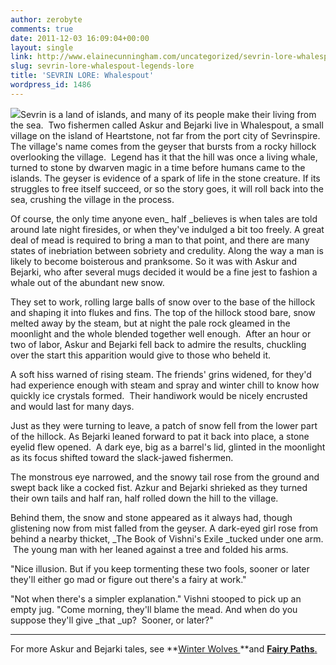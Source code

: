 ```yaml
---
author: zerobyte
comments: true
date: 2011-12-03 16:09:04+00:00
layout: single
link: http://www.elainecunningham.com/uncategorized/sevrin-lore-whalespout-legends-lore/
slug: sevrin-lore-whalespout-legends-lore
title: 'SEVRIN LORE: Whalespout'
wordpress_id: 1486
---
```


[![](http://www.elainecunningham.com/wp-content/uploads/2011/12/right-whale-spouting.jpg)](http://www.elainecunningham.com/wp-content/uploads/2011/12/right-whale-spouting.jpg)Sevrin is a land of islands, and many of its people make their living from the sea.  Two fishermen called Askur and Bejarki live in Whalespout, a small village on the island of Heartstone, not far from the port city of Sevrinspire.  The village's name comes from the geyser that bursts from a rocky hillock overlooking the village.  Legend has it that the hill was once a living whale, turned to stone by dwarven magic in a time before humans came to the islands. The geyser is evidence of a spark of life in the stone creature. If its struggles to free itself succeed, or so the story goes, it will roll back into the sea, crushing the village in the process.

Of course, the only time anyone even_ half _believes is when tales are told around late night firesides, or when they've indulged a bit too freely. A great deal of mead is required to bring a man to that point, and there are many states of inebriation between sobriety and credulity. Along the way a man is likely to become boisterous and pranksome. So it was with Askur and Bejarki, who after several mugs decided it would be a fine jest to fashion a whale out of the abundant new snow.

They set to work, rolling large balls of snow over to the base of the hillock and shaping it into flukes and fins. The top of the hillock stood bare, snow melted away by the steam, but at night the pale rock gleamed in the moonlight and the whole blended together well enough.  After an hour or two of labor, Askur and Bejarki fell back to admire the results, chuckling over the start this apparition would give to those who beheld it.

A soft hiss warned of rising steam. The friends' grins widened, for they'd had experience enough with steam and spray and winter chill to know how quickly ice crystals formed.  Their handiwork would be nicely encrusted and would last for many days.

Just as they were turning to leave, a patch of snow fell from the lower part of the hillock. As Bejarki leaned forward to pat it back into place, a stone eyelid flew opened.  A dark eye, big as a barrel's lid, glinted in the moonlight as its focus shifted toward the slack-jawed fishermen.

The monstrous eye narrowed, and the snowy tail rose from the ground and swept back like a cocked fist. Azkur and Bejarki shrieked as they turned their own tails and half ran, half rolled down the hill to the village.

Behind them, the snow and stone appeared as it always had, though glistening now from mist falled from the geyser. A dark-eyed girl rose from behind a nearby thicket, _The Book of Vishni's Exile _tucked under one arm.  The young man with her leaned against a tree and folded his arms.

"Nice illusion. But if you keep tormenting these two fools, sooner or later they'll either go mad or figure out there's a fairy at work."

"Not when there's a simpler explanation." Vishni stooped to pick up an empty jug. "Come morning, they'll blame the mead. And when do you suppose they'll give _that _up?  Sooner, or later?"


******


For more Askur and Bejarki tales, see **[Winter Wolves ](http://www.elainecunningham.com/2011/11/17/sevrin-lore-winter-wolves-lore-legends/)**and [**Fairy Paths**.](http://www.elainecunningham.com/2011/11/20/sevrin-lore-fairy-paths-lore-legends/)
